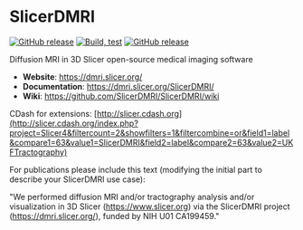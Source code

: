 # SlicerDMRI

[![GitHub release](https://img.shields.io/github/release/SlicerDMRI/SlicerDMRI.svg)](https://github.com/SlicerDMRI/SlicerDMRI/releases/latest)
[![Build, test](https://github.com/SlicerDMRI/SlicerDMRI/actions/workflows/build-test.yml/badge.svg?branch=master)](https://github.com/SlicerDMRI/SlicerDMRI/actions/workflows/build-test.yml?query=branch%3Amaster)
[![GitHub release](https://github.com/SlicerDMRI/SlicerDMRI/actions/workflows/pages/pages-build-deployment/badge.svg)](https://dmri.slicer.org/SlicerDMRI/)

Diffusion MRI in 3D Slicer open-source medical imaging software

- **Website**: https://dmri.slicer.org/
- **Documentation**: https://dmri.slicer.org/SlicerDMRI/
- **Wiki**: https://github.com/SlicerDMRI/SlicerDMRI/wiki

CDash for extensions: [http://slicer.cdash.org](http://slicer.cdash.org/index.php?project=Slicer4&filtercount=2&showfilters=1&filtercombine=or&field1=label&compare1=63&value1=SlicerDMRI&field2=label&compare2=63&value2=UKFTractography)

For publications please include this text (modifying the initial part to describe your SlicerDMRI use case):

"We performed diffusion MRI and/or tractography analysis and/or visualization in 3D Slicer (https://www.slicer.org) via the SlicerDMRI project (https://dmri.slicer.org/), funded by NIH U01 CA199459."

